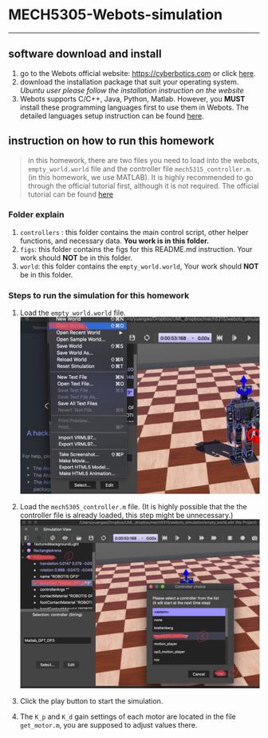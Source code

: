 # MECH5305-Webots-simulation
---
## software download and install
1. go to the Webots official website: https://cyberbotics.com or click [here](https://cyberbotics.com).
2. download the installation package that suit your operating system. *Ubuntu user please follow the installation instruction on the website*
3. Webots supports C/C++, Java, Python, Matlab. However, you **MUST** install these programming languages first to use them in Webots. The detailed languages setup instruction can be found [here](https://cyberbotics.com/doc/guide/language-setup).  

## instruction on how to run this homework
>in this homework, there are two files you need to load into the webots, `empty_world.world` file and the controller file `mech5315_controller.m`. (in this homework, we use MATLAB).
It is highly recommended to go through the official tutorial first, although it is not required. The official tutorial can be found [here](https://cyberbotics.com/doc/guide/tutorials)

### Folder explain
1. `controllers` : this folder contains the main control script, other helper functions, and necessary data. **You work is in this folder.**
2. `figs`: this folder contains the figs for this README.md instruction. Your work should **NOT** be in this folder.
3. `world`: this folder contains the `empty_world.world`, Your work should **NOT** be in this folder.

### Steps to run the simulation for this homework
1. Load the  `empty_world.world` file.
![](figs/how_to_load_world_file.JPG)

2. Load the `mech5305_controller.m` file. (It is highly possible that the the controller file is already loaded, this step might be unnecessary.)
![](figs/how_to_load_controller.JPG)
3. Click the play button to start the simulation.
4. The `K_p` and `K_d` gain settings of each motor are located in the file `get_motor.m`, you are supposed to adjust values there.
